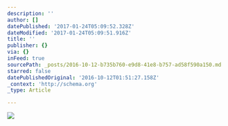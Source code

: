 ```yaml
---
description: ''
author: []
datePublished: '2017-01-24T05:09:52.328Z'
dateModified: '2017-01-24T05:09:51.916Z'
title: ''
publisher: {}
via: {}
inFeed: true
sourcePath: _posts/2016-10-12-b735b760-e9d8-41e8-b757-ad58f590a150.md
starred: false
datePublishedOriginal: '2016-10-12T01:51:27.158Z'
_context: 'http://schema.org'
_type: Article

---
```

![](https://the-grid-user-content.s3-us-west-2.amazonaws.com/a9ca6464-8376-4a07-8cb0-97b4241a8921.jpg)